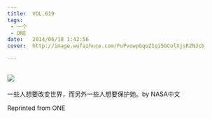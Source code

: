 ```yaml
---
title:	VOL.619
tags:
 - 一个
 - ONE
date:	2014/06/18 1:42:56
cover:	http://image.wufazhuce.com/FuPvowpGqoZ1qi5GColXjsR2NJcb

---
```

![](http://image.wufazhuce.com/FuPvowpGqoZ1qi5GColXjsR2NJcb)
---

一些人想要改变世界，而另外一些人想要保护她。by NASA中文
 
Reprinted from ONE
